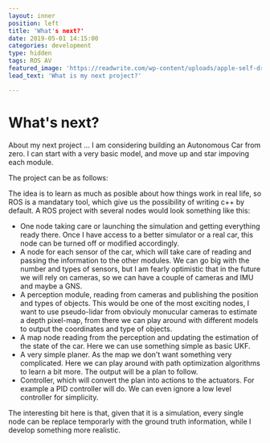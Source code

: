```yaml
---
layout: inner
position: left
title: 'What's next?'
date: 2019-05-01 14:15:00
categories: development
type: hidden
tags: ROS AV
featured_image: 'https://readwrite.com/wp-content/uploads/apple-self-driving-car.jpg'
lead_text: 'What is my next project?'

---
```


# What's next?

About my next project … I am considering building an Autonomous Car from zero. I can start with a very basic model, and move up and star impoving each module.

The project can be as follows:

The idea is to learn as much as posible about how things work in real life, so ROS is a mandatary tool,  which give us the possibility of writing c++ by default. A ROS project with several nodes would look something like this:

* One node taking care or launching the simulation and getting everything ready there. Once I have access to a better simulator or a real car, this node can be turned off or modified accordingly.
* A node for each sensor of the car, which will take care of reading and passing the information to the other modules. We can go big with the number and types of sensors, but I am fearly optimistic that in the future we will rely on cameras, so we can have a couple of cameras and IMU and maybe a GNS.
* A perception module, reading from cameras and publishing the position and types of objects. This would be one of the most exciting nodes, I want to use pseudo-lidar from obviouly monucular cameras to estimate a depth pixel-map, from there we can play around with different models to output the coordinates and type of objects.
* A map node reading from the perception and updating the estimation of the state of the car. Here we can use something simple as basic UKF.
* A very simple planer. As the map we don't want something very complicated. Here we can play around with path optimization algorithms to learn a bit more. The output will be a plan to follow.
* Controller, which will convert the plan into actions to the actuators. For example a PID controller will do. We can even ignore a low level controller for simplicity.

The interesting bit here is that, given that it is a simulation, every single node can be replace temporarly with the ground truth information, while I develop something more realistic.